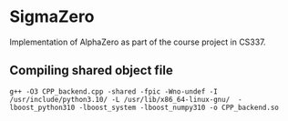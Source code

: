 # SigmaZero
Implementation of AlphaZero as part of the course project in CS337.

## Compiling shared object file
`g++ -O3 CPP_backend.cpp -shared -fpic -Wno-undef -I /usr/include/python3.10/ -L /usr/lib/x86_64-linux-gnu/  -lboost_python310 -lboost_system -lboost_numpy310 -o CPP_backend.so`